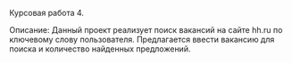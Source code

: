 Курсовая работа 4.Описание:Данный проект реализует поиск вакансий на сайте hh.ru по ключевому слову пользователя.Предлагается ввести вакансию для поиска и количество найденных предложений.
